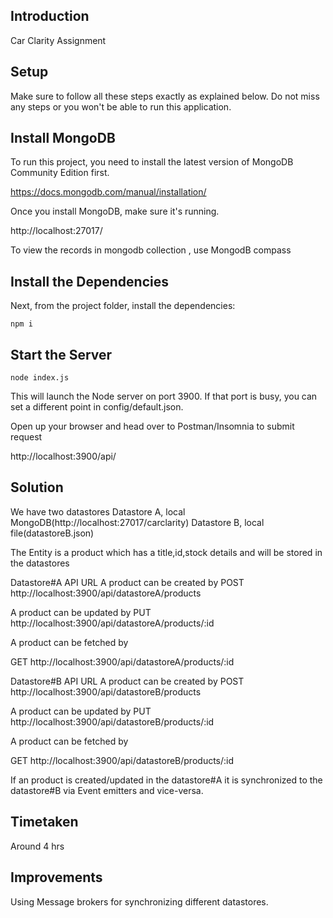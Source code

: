 ## Introduction
Car Clarity Assignment

## Setup

Make sure to follow all these steps exactly as explained below. Do not miss any steps or you won't be able to run this application.

## Install MongoDB

To run this project, you need to install the latest version of MongoDB Community Edition first.

https://docs.mongodb.com/manual/installation/

Once you install MongoDB, make sure it's running.

http://localhost:27017/

To view the records in mongodb collection , use MongodB compass
## Install the Dependencies

Next, from the project folder, install the dependencies:

    npm i

## Start the Server

    node index.js

This will launch the Node server on port 3900. If that port is busy, you can set a different point in config/default.json.

Open up your browser and head over to Postman/Insomnia to submit request

http://localhost:3900/api/

## Solution
We have two datastores
Datastore A, local MongoDB(http://localhost:27017/carclarity) 
Datastore B, local file(datastoreB.json)

The Entity is a product which has a title,id,stock details and will be stored in the datastores

Datastore#A API URL
A product can be created by
POST http://localhost:3900/api/datastoreA/products

A product can be updated by
PUT http://localhost:3900/api/datastoreA/products/:id

A product can be fetched by

GET http://localhost:3900/api/datastoreA/products/:id


Datastore#B API URL
A product can be created by
POST http://localhost:3900/api/datastoreB/products

A product can be updated by
PUT http://localhost:3900/api/datastoreB/products/:id

A product can be fetched by

GET http://localhost:3900/api/datastoreB/products/:id


If an product is created/updated in the datastore#A it is synchronized to the datastore#B via Event emitters and vice-versa.


## Timetaken 
Around 4 hrs

## Improvements
Using Message brokers for synchronizing different datastores. 
